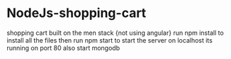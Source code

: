 # NodeJs-shopping-cart
shopping cart built on the men stack
{not using angular}
run npm install
to install all the files
then run npm start to start the server on localhost its running on port 80 
also start mongodb 
